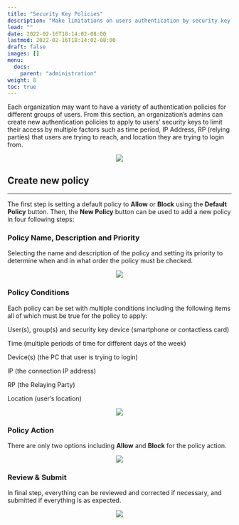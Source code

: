 ```yaml
---
title: "Security Key Policies"
description: "Make limitations on users authentication by security key policies"
lead: ""
date: 2022-02-16T18:14:02-08:00
lastmod: 2022-02-16T18:14:02-08:00
draft: false
images: []
menu:
  docs:
    parent: "administration"
weight: 8
toc: true
---
```


Each organization may want to have a variety of authentication policies for different groups of users. From this section, an organization’s admins can create new authentication policies to apply to users’ security keys to limit their access by multiple factors such as time period, IP Address, RP (relying parties) that users are trying to reach, and location they are trying to login from.

<p align="center">
    <img src="/images/vendor/Panel/SKPolicy1.png" class="doc-img-frame">
</p>

## Create new policy

<hr class="hr-line">

The first step is setting a default policy to **Allow** or **Block** using the **Default Policy** button. Then, the **New Policy** button can be used to add a new policy in four following steps:

### Policy Name, Description and Priority

Selecting the name and description of the policy and setting its priority to determine when and in what order the policy must be checked.

<p align="center">
    <img src="/images/vendor/Panel/SKPolicy2.png" class="doc-img-frame">
</p>

### Policy Conditions

Each policy can be set with multiple conditions including the following items all of which must be true for the policy to apply:

<div class="step-row-container">
  <div class="step-column bullet-container">
    <div class="bullet"></div>
  </div>
  <div class="card-column">
    <div class="step-text" >
      <div class="card-body">
        <p>User(s), group(s) and security key device (smartphone or contactless card)</p>
      </div>
    </div>
  </div>
</div>
<div class="step-row-container">
  <div class="step-column bullet-container">
    <div class="bullet"></div>
  </div>
  <div class="card-column">
    <div class="step-text" >
      <div class="card-body">
        <p>Time (multiple periods of time for different days of the week)</p>
      </div>
    </div>
  </div>
</div>
<div class="step-row-container">
  <div class="step-column bullet-container">
    <div class="bullet"></div>
  </div>
  <div class="card-column">
    <div class="step-text" >
      <div class="card-body">
        <p>Device(s) (the PC that user is trying to login)</p>
      </div>
    </div>
  </div>
</div>
<div class="step-row-container">
  <div class="step-column bullet-container">
    <div class="bullet"></div>
  </div>
  <div class="card-column">
    <div class="step-text" >
      <div class="card-body">
        <p>IP (the connection IP address)</p>
      </div>
    </div>
  </div>
</div>
<div class="step-row-container">
  <div class="step-column bullet-container">
    <div class="bullet"></div>
  </div>
  <div class="card-column">
    <div class="step-text" >
      <div class="card-body">
        <p>RP (the Relaying Party)</p>
      </div>
    </div>
  </div>
</div>
<div class="step-row-container">
  <div class="step-column bullet-container">
    <div class="bullet"></div>
  </div>
  <div class="card-column">
    <div class="step-text" >
      <div class="card-body">
        <p>Location (user’s location)</p>
      </div>
    </div>
  </div>
</div>

<p align="center">
    <img src="/images/vendor/Panel/SKPolicy3.png" class="doc-img-frame">
</p>

### Policy Action

There are only two options including **Allow** and **Block** for the policy action.

<p align="center">
    <img src="/images/vendor/Panel/SKPolicy4.png" class="doc-img-frame">
</p>

### Review & Submit

In final step, everything can be reviewed and corrected if necessary, and submitted if everything is as expected.

<p align="center">
    <img src="/images/vendor/Panel/SKPolicy5.png" class="doc-img-frame">
</p>
